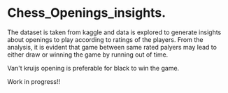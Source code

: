 # Chess_Openings_insights.
The dataset is taken from kaggle and data is explored to generate insights about openings to play according to ratings of the players. From the analysis, it is evident that game between same rated palyers may lead to either draw or winning the game by running out of time.

Van't kruijs opening is preferable for black to win the game.

Work in progress!!
